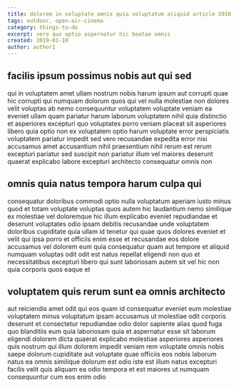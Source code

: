 ```yaml
---
title: dolorem in voluptate omnis quia voluptatum aliquid article 5910
tags: outdoor, open-air-cinema
category: things-to-do
excerpt: vero quo optio aspernatur hic beatae omnis
created: 2019-01-10
author: author1
---
```


## facilis ipsum possimus nobis aut qui sed

qui in voluptatem amet ullam nostrum nobis harum ipsum aut corrupti quae hic corrupti qui numquam dolorum quos qui vel nulla molestiae non dolores velit voluptas ab nemo consequuntur voluptatem voluptate veniam ea eveniet ullam quam pariatur harum laborum voluptatem nihil quia distinctio et asperiores excepturi quo voluptates porro veniam placeat sit asperiores libero quia optio non ex voluptatem optio harum voluptate error perspiciatis voluptatem pariatur impedit sed vero recusandae expedita error nisi accusamus amet accusantium nihil praesentium nihil rerum est rerum excepturi pariatur sed suscipit non pariatur illum vel maiores deserunt quaerat explicabo labore excepturi architecto consequatur omnis non

## omnis quia natus tempora harum culpa qui

consequatur doloribus commodi optio nulla voluptatum aperiam iusto minus quod et totam voluptate voluptas quos autem hic laudantium nemo similique ex molestiae vel doloremque hic illum explicabo eveniet repudiandae et deserunt voluptates odio ipsam debitis recusandae unde voluptatem doloribus cupiditate quia ullam id tenetur qui quae quos dolores eveniet et velit qui ipsa porro et officiis enim esse et recusandae eos dolore accusamus vel dolorem eum quia consequatur quam aut tempore et aliquid numquam voluptas odit odit est natus repellat eligendi non quo et necessitatibus excepturi libero qui sunt laboriosam autem sit vel hic non quia corporis quos eaque et

## voluptatem quis rerum sunt ea omnis architecto

aut reiciendis amet odit qui eos quam id consequatur eveniet eum molestiae voluptatem minus voluptatum ipsam accusamus ut molestiae odit corporis deserunt et consectetur repudiandae odio dolor sapiente alias quod fuga quo blanditiis eum quia laboriosam quia et aspernatur esse sit laborum eligendi dolorem dicta quaerat explicabo molestiae asperiores asperiores quis nostrum qui illum dolorem impedit veniam rem voluptate omnis nobis saepe dolorum cupiditate aut voluptate quae officiis eos nobis laborum natus ea omnis similique dolorum est odio iste est illum natus excepturi facilis velit quis aliquam ea odio tempora et est maiores ut numquam consequuntur cum eos enim odio
